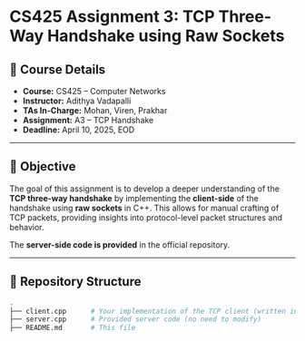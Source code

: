# CS425 Assignment 3: TCP Three-Way Handshake using Raw Sockets

## 📌 Course Details
- **Course:** CS425 – Computer Networks  
- **Instructor:** Adithya Vadapalli  
- **TAs In-Charge:** Mohan, Viren, Prakhar  
- **Assignment:** A3 – TCP Handshake  
- **Deadline:** April 10, 2025, EOD  

---

## 🧠 Objective

The goal of this assignment is to develop a deeper understanding of the **TCP three-way handshake** by implementing the **client-side** of the handshake using **raw sockets** in C++. This allows for manual crafting of TCP packets, providing insights into protocol-level packet structures and behavior.

The **server-side code is provided** in the official repository.

---

## 📂 Repository Structure

```bash
.
├── client.cpp      # Your implementation of the TCP client (written in C++)
├── server.cpp      # Provided server code (no need to modify)
├── README.md       # This file
